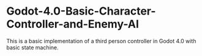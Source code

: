# Godot-4.0-Basic-Character-Controller-and-Enemy-AI
This is a basic implementation of a third person controller in Godot 4.0 with basic state machine.
